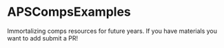 # APSCompsExamples

Immortalizing comps resources for future years. If you have materials you want to add submit a PR!

